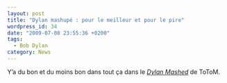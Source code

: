 ```yaml
---
layout: post
title: "Dylan mashupé : pour le meilleur et pour le pire"
wordpress_id: 34
date: "2009-07-08 23:55:36 +0200"
tags:
  - Bob Dylan
category: News
---
```


Y’a du bon et du moins bon dans tout ça dans le [_Dylan Mashed_][1] de ToToM.

[1]: https://totom.eu/2009/06/19/dylan-mashed/
